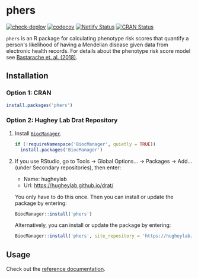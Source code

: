 # phers

[![check-deploy](https://github.com/hugheylab/phers/workflows/check-deploy/badge.svg)](https://github.com/hugheylab/phers/actions)
[![codecov](https://codecov.io/gh/hugheylab/phers/branch/main/graph/badge.svg)](https://codecov.io/gh/hugheylab/phers)
[![Netlify Status](https://api.netlify.com/api/v1/badges/353450f6-2feb-49ac-8aa1-35ebbf40e378/deploy-status)](https://app.netlify.com/sites/strong-centaur-770dd1/deploys)
[![CRAN Status](https://www.r-pkg.org/badges/version/phers)](https://cran.r-project.org/package=phers)

`phers` is an R package for calculating phenotype risk scores that quantify a person's likelihood of having a Mendelian disease given data from electronic health records. For details about the phenotype risk score model see [Bastarache et. al. (2018)](https://pubmed.ncbi.nlm.nih.gov/29590070/).

## Installation

### Option 1: CRAN

```r
install.packages('phers')
```

### Option 2: Hughey Lab Drat Repository

1. Install [`BiocManager`](https://cran.r-project.org/package=BiocManager).

    ```r
    if (!requireNamespace('BiocManager', quietly = TRUE))
      install.packages('BiocManager')
    ```

1. If you use RStudio, go to Tools → Global Options... → Packages → Add... (under Secondary repositories), then enter:

    - Name: hugheylab
    - Url: https://hugheylab.github.io/drat/

    You only have to do this once. Then you can install or update the package by entering:

    ```r
    BiocManager::install('phers')
    ```

    Alternatively, you can install or update the package by entering:

    ```r
    BiocManager::install('phers', site_repository = 'https://hugheylab.github.io/drat/')
    ```

## Usage

Check out the [reference documentation](https://phers.hugheylab.org/reference/index.html).
